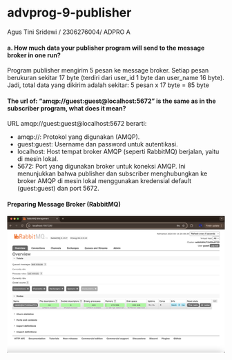 # advprog-9-publisher
Agus Tini Sridewi / 2306276004/ ADPRO A

#### a. How much data your publisher program will send to the message broker in one run?

Program publisher mengirim 5 pesan ke message broker. Setiap pesan berukuran sekitar 17 byte (terdiri dari user_id 1 byte dan user_name 16 byte). Jadi, total data yang dikirim adalah sekitar:
5 pesan x 17 byte = 85 byte

#### The url of: “amqp://guest:guest@localhost:5672” is the same as in the subscriber program, what does it mean?

URL amqp://guest:guest@localhost:5672 berarti:
- amqp://: Protokol yang digunakan (AMQP).
- guest:guest: Username dan password untuk autentikasi.
- localhost: Host tempat broker AMQP (seperti RabbitMQ) berjalan, yaitu di mesin lokal.
- 5672: Port yang digunakan broker untuk koneksi AMQP.
Ini menunjukkan bahwa publisher dan subscriber menghubungkan ke broker AMQP di mesin lokal menggunakan kredensial default (guest:guest) dan port 5672.

#### Preparing Message Broker (RabbitMQ)
![alt text](image.png)